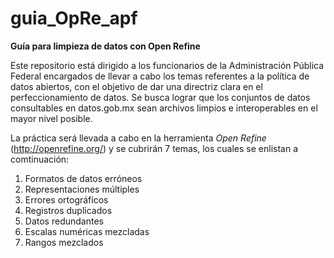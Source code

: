 # guia_OpRe_apf
<b>Guía para limpieza de datos con Open Refine</b>

Este repositorio está dirigido a los funcionarios de la Administración Pública Federal encargados de llevar a cabo los temas referentes a la política de datos abiertos, con el objetivo de dar una directriz clara en el perfeccionamiento de datos. Se busca lograr que los conjuntos de datos consultables en datos.gob.mx sean archivos limpios e interoperables en el  mayor nivel posible.

La práctica será llevada a cabo en la herramienta <i>Open Refine</i> (http://openrefine.org/) y se cubrirán 7 temas, los cuales se enlistan a comtinuación:

1. Formatos de datos erróneos
2. Representaciones múltiples
3. Errores ortográficos
4. Registros duplicados
5. Datos redundantes
6. Escalas numéricas mezcladas
7. Rangos mezclados


